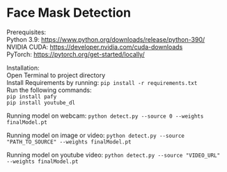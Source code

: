 # Face Mask Detection  
Prerequisites:  
   Python 3.9: https://www.python.org/downloads/release/python-390/  
   NVIDIA CUDA: https://developer.nvidia.com/cuda-downloads  
   PyTorch: https://pytorch.org/get-started/locally/  
  
Installation:  
Open Terminal to project directory  
Install Requirements by running: `pip install -r requirements.txt`  
Run the following commands:  
 `pip install pafy`  
 `pip install youtube_dl`  
  
Running model on webcam:
`python detect.py --source 0 --weights finalModel.pt`

Running model on image or video:
`python detect.py --source "PATH_TO_SOURCE" --weights finalModel.pt`

Running model on youtube video:
`python detect.py --source "VIDEO_URL" --weights finalModel.pt`
